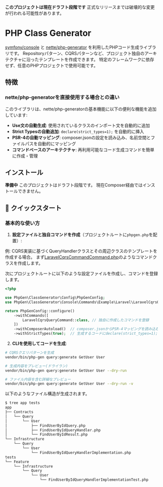 **このプロジェクトは現在ドラフト段階です**
正式なリリースまでは破壊的な変更が行われる可能性があります。

# PHP Class Generator

[symfony/console](https://github.com/symfony/console) と [nette/php-generator](https://github.com/nette/php-generator) を利用したPHPコード生成ライブラリです。
Repositoryパターン、CQRSパターンなど、プロジェクト独自のアーキテクチャに沿ったテンプレートを作成できます。
特定のフレームワークに依存せず、任意のPHPプロジェクトで使用可能です。

## 特徴

### nette/php-generatorを直接使用する場合との違い

このライブラリは、nette/php-generatorの基本機能に以下の便利な機能を追加しています:

- **Use文の自動生成**: 使用されているクラスのインポート文を自動的に追加
- **Strict Typesの自動追加**: `declare(strict_types=1);` を自動的に挿入
- **PSR-4の自動マッピング**: composer.jsonの設定を読み込み、名前空間とファイルパスを自動的にマッピング
- **コマンドベースのアーキテクチャ**: 再利用可能なコード生成コマンドを簡単に作成・管理


## インストール

**準備中**
このプロジェクトはドラフト段階です。
現在Composer経由ではインストールできません。

## 🚀 クイックスタート

### 基本的な使い方

1. **設定ファイルと独自コマンドを作成**（プロジェクトルートに`phpgen.php`を配置）:

例: CQRS実装に基づくQueryHandlerクラスとその周辺クラスのテンプレートを作成する場合。
まず[LaravelCqrsCommandCommand.php](../src/Console/Commands/Example/Laravel/LaravelCqrsCommandCommand.php)のようなコマンドクラスを作成します。

次にプロジェクトルートに以下のような設定ファイルを作成し、コマンドを登録します。
```php
<?php

use PhpGen\ClassGenerator\Config\PhpGenConfig;
use PhpGen\ClassGenerator\Console\Commands\Example\Laravel\LaravelCqrsQueryCommand;

return PhpGenConfig::configure()
    ->withCommands([
        LaravelCqrsQueryCommand::class, // 独自に作成したコマンドを登録
    ])
    ->withComposerAutoload()  // composer.jsonからPSR-4マッピングを読み込む
    ->withStrictTypes(true);  // 生成するコードにdeclare(strict_types=1);を挿入
```

2. **CLIを使用してコードを生成**:

```bash
# CQRSクエリパターンを生成
vendor/bin/php-gen query:generate GetUser User

# 生成内容をプレビュー(ドライラン)
vendor/bin/php-gen query:generate GetUser User --dry-run

# ファイル内容を含む詳細なプレビュー
vendor/bin/php-gen query:generate GetUser User --dry-run -v
```

以下のようなファイル構造が生成されます。

```sh
$ tree app tests
app
├── Contracts
│   └── Query
│       └── User
│           ├── FindUserByIdQuery.php
│           ├── FindUserByIdQueryHandler.php
│           └── FindUserByIdResult.php
└── Infrastructure
    └── Query
        └── User
            └── FindUserByIdQueryHandlerImplementation.php
tests
└── Feature
    └── Infrastructure
        └── Query
            └── User
                └── FindUserByIdQueryHandlerImplementationTest.php
```
